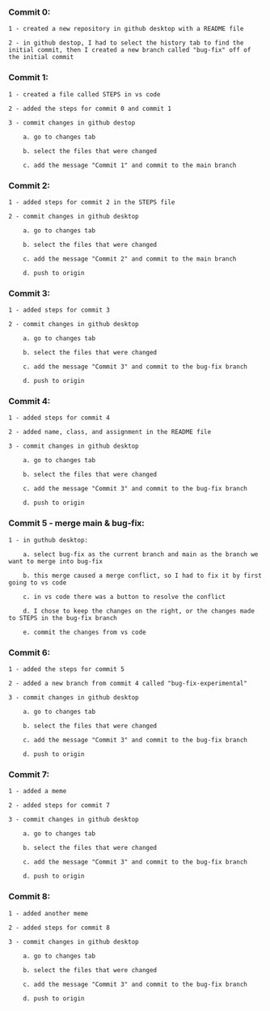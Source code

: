 ### Commit 0:

    1 - created a new repository in github desktop with a README file

    2 - in github destop, I had to select the history tab to find the initial commit, then I created a new branch called "bug-fix" off of the initial commit

### Commit 1:

    1 - created a file called STEPS in vs code

    2 - added the steps for commit 0 and commit 1

    3 - commit changes in github destop 

        a. go to changes tab

        b. select the files that were changed

        c. add the message "Commit 1" and commit to the main branch

### Commit 2:

    1 - added steps for commit 2 in the STEPS file

    2 - commit changes in github desktop

        a. go to changes tab

        b. select the files that were changed

        c. add the message "Commit 2" and commit to the main branch

        d. push to origin

### Commit 3:

    1 - added steps for commit 3

    2 - commit changes in github desktop

        a. go to changes tab

        b. select the files that were changed

        c. add the message "Commit 3" and commit to the bug-fix branch

        d. push to origin

### Commit 4:

    1 - added steps for commit 4

    2 - added name, class, and assignment in the README file

    3 - commit changes in github desktop

        a. go to changes tab

        b. select the files that were changed

        c. add the message "Commit 3" and commit to the bug-fix branch

        d. push to origin

### Commit 5 - merge main & bug-fix:

    1 - in guthub desktop:

        a. select bug-fix as the current branch and main as the branch we want to merge into bug-fix

        b. this merge caused a merge conflict, so I had to fix it by first going to vs code

        c. in vs code there was a button to resolve the conflict

        d. I chose to keep the changes on the right, or the changes made to STEPS in the bug-fix branch

        e. commit the changes from vs code

### Commit 6:

    1 - added the steps for commit 5

    2 - added a new branch from commit 4 called "bug-fix-experimental"

    3 - commit changes in github desktop

        a. go to changes tab

        b. select the files that were changed

        c. add the message "Commit 3" and commit to the bug-fix branch

        d. push to origin 

### Commit 7:

    1 - added a meme

    2 - added steps for commit 7

    3 - commit changes in github desktop

        a. go to changes tab

        b. select the files that were changed

        c. add the message "Commit 3" and commit to the bug-fix branch

        d. push to origin 

### Commit 8:

    1 - added another meme

    2 - added steps for commit 8

    3 - commit changes in github desktop

        a. go to changes tab

        b. select the files that were changed

        c. add the message "Commit 3" and commit to the bug-fix branch

        d. push to origin 